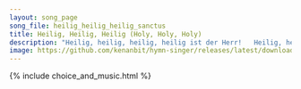 ```yaml
---
layout: song_page
song_file: heilig_heilig_heilig_sanctus
title: Heilig, Heilig, Heilig (Holy, Holy, Holy)
description: "Heilig, heilig, heilig, heilig ist der Herr!   Heilig, heilig, heilig, heilig ist nur er!  Er, der nie begonnen, or, der immer war, ewig ist und walte... christian 4part acapella 2verse musicbyother textbyother"
image: https://github.com/kenanbit/hymn-singer/releases/latest/download/heilig_heilig_heilig_sanctus-trad.png
---
```


{% include choice_and_music.html %}
